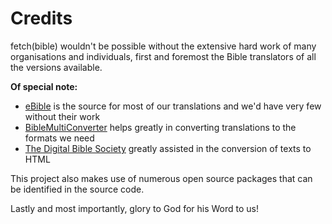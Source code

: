 
# Credits

fetch(bible) wouldn't be possible without the extensive hard work of many organisations and individuals, first and foremost the Bible translators of all the versions available.

__Of special note:__
 * [eBible](https://ebible.org/) is the source for most of our translations and we'd have very few without their work
 * [BibleMultiConverter](https://github.com/schierlm/BibleMultiConverter) helps greatly in converting translations to the formats we need
 * [The Digital Bible Society](https://dbs.org/) greatly assisted in the conversion of texts to HTML

This project also makes use of numerous open source packages that can be identified in the source code.

Lastly and most importantly, glory to God for his Word to us!
